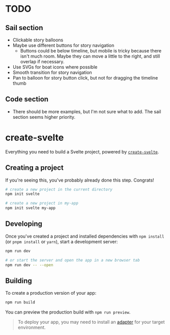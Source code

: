 # TODO

## Sail section

- Clickable story balloons
- Maybe use different buttons for story navigation
    - Buttons could be below timeline, but mobile is tricky because there 
      isn't much room. Maybe they can move a little to the right, and still overlap if necessary.
- Use SVGs for boat icons where possible
- Smooth transition for story navigation
- Pan to balloon for story button click, but not for dragging the timeline thumb

## Code section

- There should be more examples, but I'm not sure what to add. The
  sail section seems higher priority.

# create-svelte

Everything you need to build a Svelte project, powered by [`create-svelte`](https://github.com/sveltejs/kit/tree/master/packages/create-svelte).

## Creating a project

If you're seeing this, you've probably already done this step. Congrats!

```bash
# create a new project in the current directory
npm init svelte

# create a new project in my-app
npm init svelte my-app
```

## Developing

Once you've created a project and installed dependencies with `npm install` (or `pnpm install` or `yarn`), start a development server:

```bash
npm run dev

# or start the server and open the app in a new browser tab
npm run dev -- --open
```

## Building

To create a production version of your app:

```bash
npm run build
```

You can preview the production build with `npm run preview`.

> To deploy your app, you may need to install an [adapter](https://kit.svelte.dev/docs/adapters) for your target environment.
